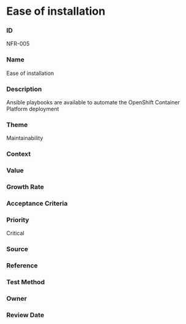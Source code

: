 

# Ease of installation

### ID

NFR-005

### Name

Ease of installation

### Description

Ansible playbooks are available to automate the OpenShift Container Platform
deployment

### Theme


Maintainability



### Context




### Value




### Growth Rate




### Acceptance Criteria




### Priority


Critical



### Source




### Reference




### Test Method




### Owner




### Review Date



